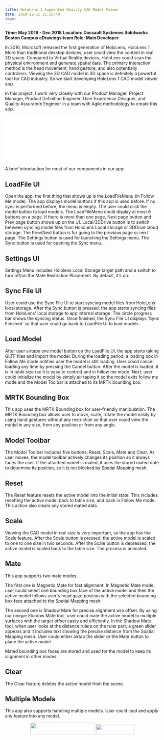 ```yaml
---
title: HoloLens 1 Augmented Reality CAD Model Viewer
date: 2018-12-15 21:55:40
tags:
---
```


**Time: May 2018 - Dec 2018**
**Location: Dassault Systemes Solidworks Boston Campus eDrawings team**
**Role: Main Developer**

In 2016, Microsoft released the first generation of HoloLens, HoloLens 1. More than traditional desktop devices, user could view the content in real 3D space. Compared to Virtual Reality devices, HoloLens could scan the physical environment and generate spatial data. The primary interaction method is the head movement, hand gesture, and also potentially controllers. Viewing the 3D CAD model in 3D space is definitely a powerful tool for CAD industry. So we start developing HoloLens 1 CAD model viewer app.

In this project, I work very closely with our Product Manager, Project Manager, Product Definition Engineer, User Experience Designer, and Quality Assurance Engineer in a team with Agile methodology to create this app.

<iframe src="//player.bilibili.com/player.html?aid=625883940&bvid=BV1Kt4y1y7cB&cid=198331202&page=1" scrolling="no" border="0" frameborder="no" framespacing="0" allowfullscreen="true" title="HoloLens 1 Augmented Reality CAD Model Viewer Demo Video"> </iframe>

A brief introduction for most of our components in our app:

## LoadFile UI
Open the app, the first thing that shows up is the LoadFileMenu (in Follow Me mode). The app displays model buttons if this app is used before. If no sync is performed before, the menu is empty. The user could click the model button to load models. The LoadFileMenu could display at most 6 buttons on a page. If there is more than one page, Next page button and Prev page button shows up on the UI. Local/3DDrive button is to switch between syncing model files from HoloLens Local storage or 3DDrive cloud storage. The Prev/Next button is for going to the previous page or next page. The Settings button is used for launching the Settings menu. The Sync button is used for opening the Sync menu.

## Settings UI
​Settings Menu includes Hololens Local Storage target path and a switch to turn off/on the Mate Restriction Placement. By default, it’s on.

## Sync File UI
​User could use the Sync File UI to start syncing model files from HoloLens' local storage. After the Sync button is pressed, the app starts syncing files from HoloLens' local storage to app internal storage. The circle progress bar shows the syncing status. Once finished, the Sync File UI displays 'Sync Finished' so that user could go back to LoadFile UI to load models.

## Load Model
​After user airtaps one model button on the LoadFile UI, the app starts taking GLTF files and import the model. During the loading period, a loading box in Follow Me mode notifies user the model is still loading. User could cancel loading any time by pressing the Cancel button. After the model is loaded, it is in table size (so it is easy to control) and in follow me mode. Next, user could initialize the model by simply air taping it so the model exits follow me mode and the Model Toolbar is attached to its MRTK bounding box.

## MRTK Bounding Box
​This app uses the MRTK Bounding box for user-friendly manipulation. The MRTK Bounding box allows user to move, scale, rotate the model easily by using hand gestures without any restriction so that user could view the model in any size, from any position or from any angle. 

## Model Toolbar
​The Model Toolbar includes five buttons: Reset, Scale, Mate and Clear. As user moves, the model toolbar actively changes its position so it always faces the user. If the attached model is mated, it uses the stored mated date to determine its position, so it is not blocked by Spatial Mapping mesh. 

## Reset
The Reset feature resets the active model into the initial state. This includes resetting the active model back to table size, and back in Follow Me mode. This action also clears any stored mated data.

## Scale
​Viewing the CAD model in real size is very important, so the app has the Scale feature. After the Scale button is pressed, the active model is scaled to one to one size in two seconds. After the Scale button is depressed, the active model is scaled back to the table size. The process is animated. 

## Mate
​This app supports two mate modes.

The first one is Magnetic Mate for fast alignment. In Magnetic Mate mode, user could select one bounding box face of the active model and then the active model follows user's head gaze position with the selected bounding box face attached to the Spatial Mapping mesh. 

The second one is Shadow Mate for precise alignment w/o offset. By using our unique Shadow Mate tool, user could mate the active model to multiple surfaces with the target offset easily and efficiently.  In the Shadow Mate tool, when user looks at the distance rulers on the ruler part, a green slider appears and it includes text showing the precise distance from the Spatial Mapping mesh. User could either airtap the slider or the Mate button to place the active model

Mated bounding box faces are stored and used for the model to keep its alignment in other modes.  

## Clear
The Clear feature deletes the active model from the scene.

## Multiple Models
This app also supports handling multiple models. User could load and apply any feature into any model. 

<div align="center">
<img src="https://s1.ax1x.com/2020/06/19/NuTgbT.png" width="212px" height="40px"> <img src="https://s1.ax1x.com/2020/06/19/NuTRVU.png" width="125px" height="36px">    
</div>
